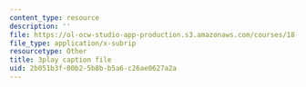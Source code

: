```yaml
---
content_type: resource
description: ''
file: https://ol-ocw-studio-app-production.s3.amazonaws.com/courses/18-01-single-variable-calculus-fall-2006/2b051b3f00b25b8bb5a6c26ae0627a2a_kCPVBl953eY.vtt
file_type: application/x-subrip
resourcetype: Other
title: 3play caption file
uid: 2b051b3f-00b2-5b8b-b5a6-c26ae0627a2a
---
```


